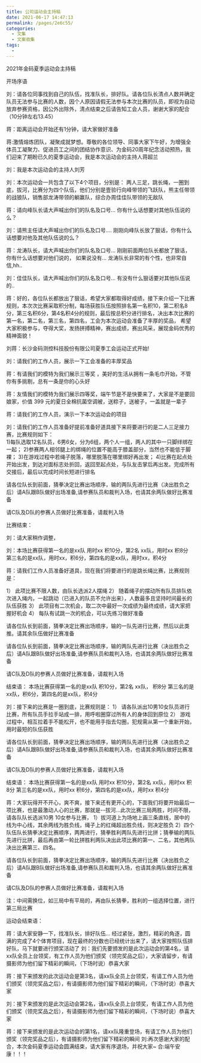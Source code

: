 ```yaml
---
title: 公司运动会主持稿
date: 2021-06-17 14:47:13
permalink: /pages/2e6c55/
categories:
  - 文集
  - 文案收集
tags:
  - 
---
```



2021年金码夏季运动会主持稿

开场序语

刘：请各位同事找到自己的队伍，找准队长，排好队。请各位队长清点人数并确定队员无法参与比赛的人数，因个人原因请假无法参与本次比赛的队员，即视为自动放弃参赛资格，因公外出除外，清点结束之后请告知工会人员，谢谢大家的配合（10分钟左右13.45）

蒋：距离运动会开始还有1分钟，请大家做好准备

蒋:激情熔炼团队，凝聚成就梦想。尊敬的各位领导、同事大家下午好，为增强全体员工凝聚力、促进员工之间的团结协作意识、为金码20周年纪念活动预热，我们迎来了期盼已久的夏季运动会，我是本次运动会的主持人蒋超兰

刘：我是本次运动会的主持人刘芳

刘：本次运动会一共包含了以下4个项目，分别是：
两人三足，跳长绳，一圈到底，拔河，比赛分为四个队伍，他们分别是壹验行向峰带领的飞跃队，熊主任带领的战狼队，销售部龙涛带领的躺赢队，综合办周佳佳队带领的无敌队

蒋：请向峰队长请大声喊出你们的队名及口号...
你有什么话想要对其他队伍说的么？

刘：请熊主任请大声喊出你们的队名及口号....
刚刚向峰队长放了狠话，你有什么话想要对他及其他队伍说的么？

蒋：龙涛队长，请大声喊出你们的队名及口号...
刚刚前面两位队长都放了狠话，你有什么话想要对他们说的，
如果说没有...  龙涛队长非常的有个性，也非常自信,hh..

刘：佳佳队长，请大声喊出你们的队名及口号...
有没有什么狠话要对其他队伍说的..

蒋：好的，各位队长都放出了狠话，希望大家都取得好成绩，接下来介绍一下比赛规则，本次次比赛采取积分制，每场获胜队伍按照排名第一名积10，第二积名8分，第三名积6分，第4名积4分的规则，最后按总积分进行排名，决出本次比赛的第一名，第二名，第三名，第四名，工会为本次运动会准备了丰厚的奖品，
希望大家积极参与，夺得大奖，发扬拼搏精神，赛出成绩，赛出风采，展现金码优秀的精神面貌！

刘蒋：长沙金码测控科技股份有限公司夏季工会运动正式开始!


刘：请我们的工作人员，展示一下工会准备的丰厚奖品

蒋：有请我们的模特为我们展示三等奖 ，美好的生活从拥有一条毛巾开始，不管你有多挑剔，总有一条是你的心头好

蒋：友情我们的模特为我们展示四等奖，端午节是不是快要来了，大家是不是要回娘家，价值 399 元的夏日全棉抗菌空调被，送粽子，送被子，一盖就是一辈子

蒋：请我们的工作人员，演示一下本次运动会的项目

刘：请我们的工作人员准备好提前准备好道具接下来将要进行的是二人三足接力赛，比赛规则如下：   
1)每队选取12名队员，6男6女，分为6组，两个人一组，两人的其中一只脚绊绑在一起；
2)参赛两人相邻腿上的绑绳的位置不能高于膝盖部分，当然也不能低于脚裸；
3)在游戏过程中若绳子脱落，哪里脱落在哪里绑好再出发；
4)比赛在起点处开始出发，到达对面标志处折回，返回至起点处，与队友击掌后再出发。完成所有交接后，最后以完成时间长短进行排名

请各位队长到前面，猜拳决定比赛出场顺序，输的两队先进行比赛（决出胜负之后）请A队跟B队做好出场准备,请参赛队员和裁判入场，也请其余两队做好比赛准备

请C队及D队的参赛人员做好比赛准备，请裁判入场

比赛结束：

刘：请大家稍作调整，

刘：本场比赛获得第一名的是xx队 用时xx 积10分，第2名 xx队，用时xx 积8分 第三名的是xx队，用时xx，积6分，第四名的是xx队，用时xx，积4分

蒋：请我们工作人员准备好道具，现在我们将要进行的是跳长绳比赛，比赛规则是：

1）	此项比赛不限人数，由队长选派2人摆绳
2）	随着绳子的摆动所有队员排队依次进入绳内，一起跳动（已进入的队员不允许出来），人数最多且坚持时间最长的队伍获胜
3）	此项目有二次机会，取二次中最好一次成绩为最终成绩，请大家把握好机会
4）	每队有试跳一次的机会，可以先练习做好准备

请各位队长到前面，猜拳决定比赛出场顺序，输的一队先进行比赛，然后以此类推。请其余队伍做好比赛准备

请各位队长到前面，猜拳决定比赛出场顺序，输的两队先进行比赛（决出胜负之后）请A队跟B队做好出场准备,请参赛队员和裁判入场，也请其余两队做好比赛准备

请C队及D队的参赛人员做好比赛准备，请裁判入场

结束语：
本场比赛获得第一名的是xx队  积10分，第2名 xx队， 积8分 第三名的是xx队，积6分，第四名的是xx队，积4分

刘：接下来的比赛是一圈到底，比赛规则是：
1）	请各队派出10男10女队员进行比赛，所有队员手拉手站成一排，用呼啦圈穿过所有人的身体回到原位
2）	游戏过程中，相互拉着手不能松开，也不能用手指去勾圈，犯规需从第一个重新开始，用时最短的队伍获胜

请各位队长到前面，猜拳决定比赛出场顺序，输的两队先进行比赛（决出胜负之后）请A队跟B队做好出场准备,请参赛队员和裁判入场，也请其余两队做好比赛准备

请C队及D队的参赛人员做好比赛准备，请裁判入场

结束语：
本场比赛获得第一名的是xx队 用时xx 积10分，第2名 xx队，用时xx 积8分 第三名的是xx队，用时xx 积6分，第四名的是xx队，用时xx 积4分

蒋：大家玩得开不开心，爽不爽，接下来还有更开心的，下面我们将要开始最后一项比赛，也是最激动人心的比赛，那就是--拔河...此次比赛三局两胜，时间不限，请各队队长选派10男 10女参与比赛，
1）拔河道上为场地上画三条直线，居中的线为中心线，其余两线为胜负线，绳子上的红绳超出胜负线，则决定胜负
2）四个队伍队长猜拳决定比赛顺序，两两进行，猜拳胜利两队先进行比拼；猜拳输的两队先进行比拼，最后再由第一轮比拼胜利两队决出此项比赛的第一、二名，其他两队决出比赛第三、四名。

请各位队长到前面，猜拳决定比赛出场顺序，输的两队先进行比赛（决出胜负之后）请A队跟B队做好出场准备,请参赛队员和裁判入场，也请其余两队做好比赛准备

请C队及D队的参赛人员做好比赛准备，请裁判入场

注：中间需换位，如三局中有平局的，再由队长猜拳，胜利的一组选择位置，进行第三局比赛


运动会结束语：

蒋：请大家安静一下，找准队长，排好队伍...
经过紧张，激烈，精彩的角逐，圆满的完成了4个体育项目，现在最终的分数也已经统计出来了，请大家按照队伍排好队，马下就要进行颁奖活动了
刘：我们先要颁发的是此次运动会的第4名，请xx队全员上台领奖，有工作人员为他们颁奖（领完奖品之后），大家请留步，有请摄影师为他们留下精彩的瞬间，（下场时说）恭喜大家

蒋：接下来颁发的此次运动会是第3名，请xx队全员上台领奖，有请工作人员为他们颁奖（领完奖品之后），有请摄影师为他们留下精彩的瞬间，（下场时说）恭喜大家

刘：接下来颁发的是此次运动会第2名，请xx队全员上台领奖，有请工作人员为他们颁奖（领完奖品之后），有请摄影师为他们留下精彩的瞬间，（下场时说）恭喜大家

蒋：接下来颁发的是此次运动会的第1名，请xx队隆重登场，有请工作人员为他们颁奖（领完奖品之后），有请摄影师为他们留下精彩的瞬间
刘:再次感谢大家的配合，本次金码夏季运动会圆满结束，请大家有序退场，并祝大家~
合:端午安康！！！
